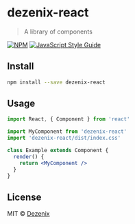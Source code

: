 # dezenix-react

> A library of components

[![NPM](https://img.shields.io/npm/v/dezenix-react.svg)](https://www.npmjs.com/package/dezenix-react) [![JavaScript Style Guide](https://img.shields.io/badge/code_style-standard-brightgreen.svg)](https://standardjs.com)

## Install

```bash
npm install --save dezenix-react
```

## Usage

```jsx
import React, { Component } from 'react'

import MyComponent from 'dezenix-react'
import 'dezenix-react/dist/index.css'

class Example extends Component {
  render() {
    return <MyComponent />
  }
}
```

## License

MIT © [Dezenix](https://github.com/Dezenix)
